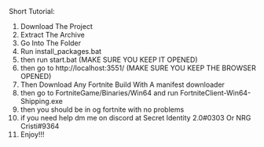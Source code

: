 Short Tutorial:
1. Download The Project
2. Extract The Archive
3. Go Into The Folder
4. Run install_packages.bat
5. then run start.bat (MAKE SURE YOU KEEP IT OPENED)
6. then go to http://localhost:3551/ (MAKE SURE YOU KEEP THE BROWSER OPENED)
7. Then Download Any Fortnite Build With A manifest downloader
8. then go to FortniteGame/Binaries/Win64 and run FortniteClient-Win64-Shipping.exe
9. then you should be in og fortnite with no problems
10. if you need help dm me on discord at Secret Identity 2.0#0303 Or NRG Cristi#9364
11. Enjoy!!!
